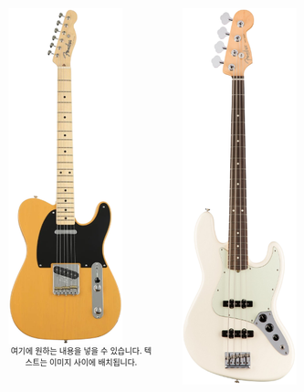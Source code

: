 <p align="left">
  <img src="image/tele.png" alt="기타 1" width="200" style="float: left; margin-right: 50px;">
  <img src="image/bass.png" alt="기타 2" width="200" style="float: right; margin-left: 50px;">
</p>

<p align="center">
  여기에 원하는 내용을 넣을 수 있습니다. 텍스트는 이미지 사이에 배치됩니다.
</p>
